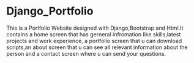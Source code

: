 # Django_Portfolio
This is a Portfolio Website designed with Django,Bootstrap and Html.It contains a home screen that has gerneral infromation like skills,latest projects and work experience, a portfolio screen that u can download scripts,an about screen that u can see all relevant information about the person and a contact screen where u can send your questions.
